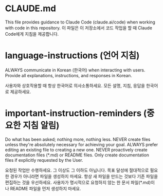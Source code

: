 # CLAUDE.md

This file provides guidance to Claude Code (claude.ai/code) when working with code in this repository.
이 파일은 이 저장소에서 코드 작업을 할 때 Claude Code에게 지침을 제공합니다.

# language-instructions (언어 지침)
ALWAYS communicate in Korean (한국어) when interacting with users.
Provide all explanations, instructions, and responses in Korean.

사용자와 상호작용할 때 항상 한국어로 의사소통하세요.
모든 설명, 지침, 응답을 한국어로 제공하세요.

# important-instruction-reminders (중요한 지침 알림)
Do what has been asked; nothing more, nothing less.
NEVER create files unless they're absolutely necessary for achieving your goal.
ALWAYS prefer editing an existing file to creating a new one.
NEVER proactively create documentation files (*.md) or README files. Only create documentation files if explicitly requested by the User.

요청된 작업만 수행하세요. 그 이상도 그 이하도 아닙니다.
목표 달성에 절대적으로 필요한 경우가 아니라면 파일을 생성하지 마세요.
항상 새 파일을 만드는 것보다 기존 파일을 편집하는 것을 우선하세요.
사용자가 명시적으로 요청하지 않는 한 문서 파일(*.md)이나 README 파일을 먼저 생성하지 마세요.
